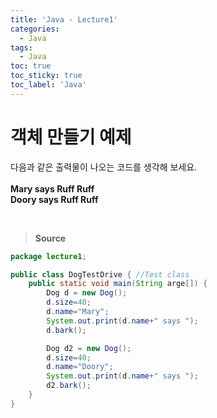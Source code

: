```yaml
---
title: 'Java - Lecture1'
categories:
  - Java
tags:
  - Java
toc: true
toc_sticky: true
toc_label: 'Java'
---
```


# 객체 만들기 예제

다음과 같은 출력물이 나오는 코드를 생각해 보세요.
<br><br>
**Mary says Ruff Ruff**  
**Doory says Ruff Ruff**

<br>

> **Source**

```java
package lecture1;

public class DogTestDrive {	//Test class
	public static void main(String arge[]) {
		Dog d = new Dog();
		d.size=40;
		d.name="Mary";
		System.out.print(d.name+" says ");
		d.bark();

		Dog d2 = new Dog();
		d.size=40;
		d.name="Doory";
		System.out.print(d.name+" says ");
		d2.bark();
	}
}

```
